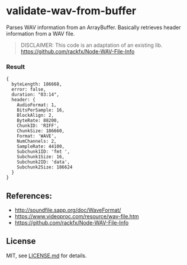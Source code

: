 # validate-wav-from-buffer

Parses WAV information from an ArrayBuffer. Basically retrieves header information from a WAV file.

> DISCLAIMER:
> This code is an adaptation of an existing lib.
> https://github.com/rackfx/Node-WAV-File-Info

### Result

```
{
  byteLength: 186668,
  error: false,
  duration: "03:14",
  header: {
    AudioFormat: 1,
    BitsPerSample: 16,
    BlockAlign: 2,
    ByteRate: 88200,
    ChunkID: 'RIFF',
    ChunkSize: 186660,
    Format: 'WAVE',
    NumChannels: 2,
    SampleRate: 44100,
    Subchunk1ID: 'fmt ',
    Subchunk1Size: 16,
    Subchunk2ID: 'data',
    Subchunk2Size: 186624
  }
}
```

## References:

- http://soundfile.sapp.org/doc/WaveFormat/
- https://www.videoproc.com/resource/wav-file.htm
- https://github.com/rackfx/Node-WAV-File-Info

## License

MIT, see [LICENSE.md](http://github.com/thiagoalvesfoz/validate-wav-from-buffer/LICENSE.md) for details.
